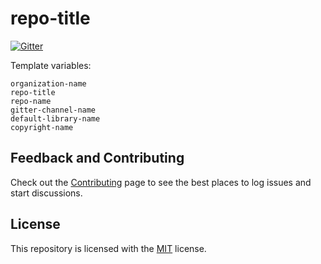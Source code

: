 # repo-title

[![Gitter](https://badges.gitter.im/gitter-channel-name.svg)](https://gitter.im/gitter-channel-name?utm_source=badge&utm_medium=badge&utm_campaign=pr-badge)

Template variables:

```code
organization-name
repo-title
repo-name
gitter-channel-name
default-library-name
copyright-name
```

## Feedback and Contributing

Check out the [Contributing](https://github.com/organization-name/repo-name/blob/master/CONTRIBUTING.md) page to see the best places to log issues and start discussions.

## License

This repository is licensed with the [MIT](https://github.com/organization-name/repo-name/blob/master/LICENSE) license.
